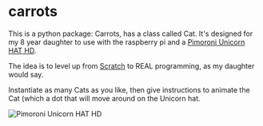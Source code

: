 # carrots

This is a python package: Carrots, has a class called Cat. It's designed for my 8 year daughter to use with the raspberry pi and a [Pimoroni Unicorn HAT HD](https://www.adafruit.com/product/3580). 

The idea is to level up from [Scratch](https://scratch.mit.edu/projects/23857310/) to REAL programming, as my daughter would say. 

Instantiate as many Cats as you like, then give instructions to animate the Cat (which a dot that will move around on the Unicorn hat. 

![Pimoroni Unicorn HAT HD](https://github.com/daveotte/carrots/blob/master/unicorn.jpg)


